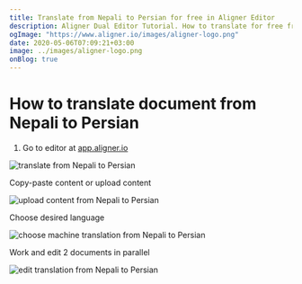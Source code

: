 ```yaml
---
title: Translate from Nepali to Persian for free in Aligner Editor
description: Aligner Dual Editor Tutorial. How to translate for free from Nepali to Persian. Aligner is multilingual document management platform. 
ogImage: "https://www.aligner.io/images/aligner-logo.png"
date: 2020-05-06T07:09:21+03:00
image: ../images/aligner-logo.png
onBlog: true
---
```


# How to translate document from Nepali to Persian

1. Go to editor at [app.aligner.io](https://app.aligner.io "Aligner App web page")

![translate from Nepali to Persian](../aligner-blank-editor.png "translate from Nepali to Persian")

Copy-paste content or upload content

![upload content from Nepali to Persian](../aligner-uploaded-document.png "upload content from Nepali to Persian")

Choose desired language

![choose machine translation from Nepali to Persian](../aligner-language-dropdown.png "choose machine translation from Nepali to Persian")

Work and edit 2 documents in parallel

![edit translation from Nepali to Persian](../aligner-double-sitded-editor.png "edit translation from Nepali to Persian")

